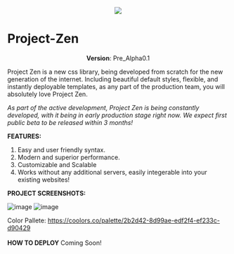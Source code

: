 <p align="center">
  <img src="https://i.postimg.cc/kM26F0HT/image.png"/>
</p>

# Project-Zen
<p align="center">
  <b>Version</b>: Pre_Alpha0.1
</p>


Project Zen is a new css library, being developed from scratch for the new generation of the internet.
Including beautiful default styles, flexible, and instantly deployable templates, as any part of the production team, you will absolutely love Project Zen.

*As part of the active development, Project Zen is being constantly developed, with it being in early production stage right now. We expect first public beta to be released within 3 months!*

**FEATURES:**

 1. Easy and user friendly syntax.
 2. Modern and superior performance.
 3. Customizable and Scalable
 4. Works without any additional servers, easily integerable into your existing websites!

**PROJECT SCREENSHOTS:**

![image](https://user-images.githubusercontent.com/101040789/192085143-72f97c3c-7c78-4924-a6dd-4d65b733bff7.png)
![image](https://user-images.githubusercontent.com/101040789/192085147-96f5b103-9479-4b7b-8533-8a19c491b2c1.png)


Color Pallete: https://coolors.co/palette/2b2d42-8d99ae-edf2f4-ef233c-d90429
<br><br>
**HOW TO DEPLOY**
Coming Soon!
